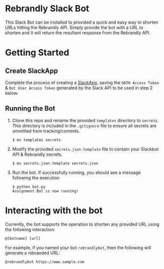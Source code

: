 # Rebrandly Slack Bot
This Slack Bot can be installed to provided a quick and easy way to shorten URLs hitting the Rebrandly API. Simply provide the bot with a URL to shorten and it will return the resultant response from the Rebrandly API.

# Getting Started
## Create SlackApp
Complete the process of creating a [SlackApp](https://api.slack.com/), saving the `OATH Access Token` & `Bot User Access Token` generated by the Slack API to be used in step 2 below.


## Running the Bot
1. Clone this repo and rename the provided `templates` directory to `secrets`. This directory is included in the `.gitignore` file to ensure all secrets are ommitted from tracking/commits.
    ```
    $ mv templates secrets
    ```


2. Modify the provided `secrets.json.template` file to contain your Slackbot API & Rebrandly secrets.
    ```
    $ mv secrets.json.template secrets.json
    ```


3. Run the bot. If successfully running, you should see a message following the execution
    ```
    $ python bot.py
    Assignment Bot is now running!
    ```

# Interacting with the bot
Currently, the bot supports the operation to shorten any provided URL using the following interaction:
```
@[botname] [url]
```

For example, if you named your bot `rebrandlybot`, then the following will generate a rebranded URL:
```
@rebrandlybot https://www.sample.com
```

